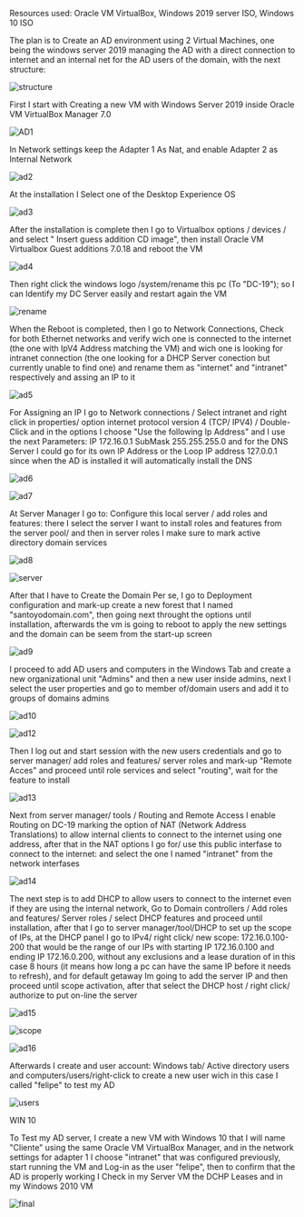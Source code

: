 Resources used: Oracle VM VirtualBox, Windows 2019 server ISO, Windows 10 ISO

The plan is to Create an AD environment using 2 Virtual Machines, one being the windows server 2019 managing the AD with a direct connection to internet and an internal net for the AD users of the domain, with the next structure:

![structure](https://github.com/user-attachments/assets/e6ade002-eb87-4997-9f8b-fa1d337c736d)


First I start with Creating a new VM with Windows Server 2019 inside Oracle VM VirtualBox Manager 7.0

![AD1](https://github.com/user-attachments/assets/5e4f8a17-b8e8-4d49-b7cd-3901132476ff)


In Network settings keep the Adapter 1 As Nat, and enable Adapter 2 as Internal Network

![ad2](https://github.com/user-attachments/assets/1c6af267-667d-4058-abbf-68a9e25c3142)


At the installation I Select one of the Desktop Experience OS

![ad3](https://github.com/user-attachments/assets/14629688-7fa8-4a26-a3d9-7e92e90564fd)

After the installation is complete then I go to Virtualbox options / devices / and select " Insert guess addition CD image", then install Oracle VM Virtualbox Guest additions 7.0.18 and reboot the VM

![ad4](https://github.com/user-attachments/assets/a529122f-d96b-4ca1-b601-9b49e63caba4)


Then right click the windows logo /system/rename this pc (To "DC-19"); so I can Identify my DC Server easily and restart again the VM

![rename](https://github.com/user-attachments/assets/1c1a4ef8-9297-4c79-97d5-ff1a84953184)

When the Reboot is completed, then I go to Network Connections, Check for both Ethernet networks and verify wich one is connected to the internet (the one with IpV4 Address matching the VM) and wich one is looking for intranet connection (the one looking for a DHCP Server conection but currently unable to find one) and rename them as "internet" and "intranet" respectively and assing an IP to it

![ad5](https://github.com/user-attachments/assets/d718d2dc-e5c5-44de-9700-d98fffc9eae9)


For Assigning an IP I go to Network connections / Select intranet and right click in properties/ option internet protocol version 4 (TCP/ IPV4) / Double-Click and in the options I choose "Use the following Ip Address" and I use the next Parameters: IP 172.16.0.1 SubMask 255.255.255.0 and for the DNS Server I could go for its own IP Address or the Loop IP address 127.0.0.1 since when the AD is installed it will automatically install the DNS

![ad6](https://github.com/user-attachments/assets/586c917c-79b4-4486-9114-c0fe26772395)

![ad7](https://github.com/user-attachments/assets/0cdfb0cd-4f67-49fa-965b-e4f808c404ea)




At Server Manager I go to: Configure this local server / add roles and features: there I select the server I want to install roles and features from the server pool/ and then in server roles I make sure to mark active directory domain services 

![ad8](https://github.com/user-attachments/assets/591c1a8b-f2fd-4743-98c8-bc8c8e47543b)

![server](https://github.com/user-attachments/assets/0d351bb0-8b80-4b61-9be9-c4b97fcdd0f5)



After that I have to Create the Domain Per se, I go to Deployment configuration and mark-up create a new forest that I named "santoyodomain.com", then going next throught the options until installation, afterwards the vm is going to reboot to apply the new settings and the domain can be seem from the start-up screen

![ad9](https://github.com/user-attachments/assets/001655e6-2ec2-4455-bf1c-1f78d85fff42)

I proceed to add AD users and computers in the Windows Tab and create a new organizational unit "Admins" and then a new user inside admins, next I select the user properties and go to member of/domain users and add it to groups of domains admins

![ad10](https://github.com/user-attachments/assets/32566011-df8c-4081-b467-5327228a6aef)

![ad12](https://github.com/user-attachments/assets/3b0e76b1-7680-4859-84d7-2423e4db8044)

Then I log out and start session with the new users credentials and go to server manager/ add roles and features/ server roles and mark-up "Remote Acces" and proceed until role services and select "routing", wait for the feature to install

![ad13](https://github.com/user-attachments/assets/96a70450-efea-4e0c-a7cd-85d4bc8353d9)


Next from server manager/ tools / Routing and Remote Access I enable Routing on DC-19 marking the option of NAT (Network Address Translations) to allow internal clients to connect to the internet using one address, after that in the NAT options I go for/ use this public interfase to connect to the internet: and select the one I named "intranet" from the network interfases

![ad14](https://github.com/user-attachments/assets/3ba14721-879c-415e-b74b-136d600bf2c3)


The next step is to add DHCP to allow users to connect to the internet even if they are using the internal network, Go to Domain controllers / Add roles and features/ Server roles / select DHCP features and proceed until installation, after that I go to server manager/tool/DHCP to set up the scope of IPs, at the DHCP panel I go to IPv4/ right click/ new scope: 172.16.0.100-200 that would be the range of our IPs with starting IP 172.16.0.100 and ending IP 172.16.0.200, without any exclusions and a lease duration of in this case 8 hours (it means how long a pc can have the same IP before it needs to refresh), and for default getaway Im going to add the server IP and then proceed until scope activation, after that select the DHCP host / right click/ authorize to put on-line the server

![ad15](https://github.com/user-attachments/assets/396459e1-f2dc-41dd-8c78-04635342ae2e)

![scope](https://github.com/user-attachments/assets/b2d984ad-3f70-4c1f-9100-c11185b9b8cb)

![ad16](https://github.com/user-attachments/assets/f1b23cb1-8b92-4793-a657-b65f283e5443)


Afterwards I create and user account: Windows tab/ Active directory users and computers/users/right-click to create a new user wich in this case I called "felipe" to test my AD

![users](https://github.com/user-attachments/assets/0ffd5bf7-be4c-4a4b-8089-eb741bdfec5c)


WIN 10

To Test my AD server, I create a new VM with Windows 10 that I will name "Cliente" using the same Oracle VM VirtualBox Manager, and in the network settings for adapter 1 I choose "intranet" that was configured previously, start running the VM and Log-in as the user "felipe", then to confirm that the AD is properly working I Check in my Server VM the DCHP Leases and in my Windows 2010 VM

![final](https://github.com/user-attachments/assets/af19268e-7e63-4104-9a16-d9689f0587ac)



